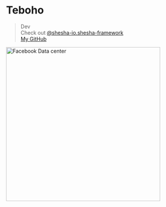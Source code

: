 # Teboho
 
> Dev  
> Check out [@shesha-io.shesha-framework](https://github.com/shesha-io/shesha-framework)  
> [My GitHub](https://github.com/teboho)

<img style="width: 30em;" src="assets/images/Facebook010_data-center.jpg" alt="Facebook Data center">
